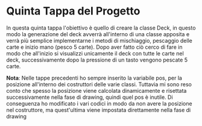 # Quinta Tappa del Progetto

In questa quinta tappa l'obiettivo è quello di creare la classe Deck, in questo modo la generazione del deck avverrà all'interno di una classe apposita e verrà più semplice implementarne i metodi di mischiaggio, pescaggio delle carte e inizio mano (pesco 5 carte).
Dopo aver fatto ciò cerco di fare in modo che all'inizio si visualizzi unicamente il deck con tutte le carte nel deck, successivamente dopo la pressione di un tasto vengono pescate 5 carte.  

**Nota**: Nelle tappe precedenti ho sempre inserito la variabile pos, per la posizione all'interno dei costruttori delle varie classi. Tuttavia mi sono reso conto che spesso la posizione viene calcolata dinamicamente e risettata successivamente nella fase di drawing, quindi quel pos è inutile. Di conseguenza ho modificato i vari codici in modo da non avere la posizione nel costruttore, ma quest'ultima viene impostata direttamente nella fase di drawing